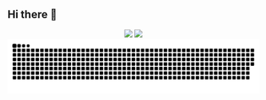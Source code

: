 ## Hi there 👋

<div style="text-align: center;" align="center">
  <img src="https://github-readme-stats.vercel.app/api?username=M44rk0&hide_title=true&show_icons=true&theme=gotham&include_all_commits=false&count_private=true&hide=issues&line_height=25"/>
  <img layout=compact src="https://github-readme-stats.vercel.app/api/top-langs/?username=M44rk0&layout=compact&langs_count=4&line_height=20&card_width=100&include_all_commits=true&theme=gotham"/>
</div>

<picture align="center">
  <source media="(prefers-color-scheme: dark)" srcset="https://raw.githubusercontent.com/M44rk0/M44rk0/output/github-contribution-grid-snake-dark.svg">
  <source media="(prefers-color-scheme: light)" srcset="https://raw.githubusercontent.com/M44rk0/M44rk0/output/github-contribution-grid-snake-dark.svg">
  <img align="center" alt="github contribution grid snake animation" src="https://raw.githubusercontent.com/M44rk0/M44rk0/output/github-contribution-grid-snake.svg">
</picture>

<!--
**M44rk0/M44rk0** is a ✨ _special_ ✨ repository because its `README.md` (this file) appears on your GitHub profile.

Here are some ideas to get you started:

- 🔭 I’m currently working on ...
- 🌱 I’m currently learning ...
- 👯 I’m looking to collaborate on ...
- 🤔 I’m looking for help with ...
- 💬 Ask me about ...
- 📫 How to reach me: ...
- 😄 Pronouns: ...
- ⚡ Fun fact: ...
-->
